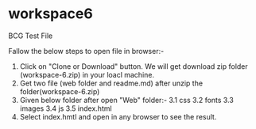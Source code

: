 # workspace6
BCG Test File

Fallow the below steps to open file in browser:-
1. Click on "Clone or Download" button. We will get download zip folder (workspace-6.zip) in your loacl machine.
2. Get two file (web folder and readme.md) after unzip the folder(workspace-6.zip)
3. Given below folder after open "Web" folder:-
   3.1 css
   3.2 fonts
   3.3 images
   3.4 js
   3.5 index.html
4. Select index.hmtl and open in any browser to see the result.


   

